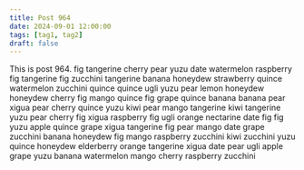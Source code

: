 ```yaml
---
title: Post 964
date: 2024-09-01 12:00:00
tags: [tag1, tag2]
draft: false
---
```

This is post 964.
fig
tangerine
cherry
pear
yuzu
date
watermelon
raspberry
fig
tangerine
fig
zucchini
tangerine
banana
honeydew
strawberry
quince
watermelon
zucchini
quince
quince
ugli
yuzu
pear
lemon
honeydew
honeydew
cherry
fig
mango
quince
fig
grape
quince
banana
banana
pear
xigua
pear
cherry
quince
yuzu
kiwi
pear
mango
tangerine
kiwi
tangerine
yuzu
pear
cherry
fig
xigua
raspberry
fig
ugli
orange
nectarine
date
fig
fig
yuzu
apple
quince
grape
xigua
tangerine
fig
pear
mango
date
grape
zucchini
banana
honeydew
fig
mango
raspberry
zucchini
kiwi
zucchini
yuzu
quince
honeydew
elderberry
orange
tangerine
xigua
date
pear
ugli
apple
grape
yuzu
banana
watermelon
mango
cherry
raspberry
zucchini
